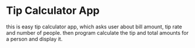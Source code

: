 # Tip Calculator App

this is easy tip calculator app, which asks user about bill amount, tip rate and number of people. then program calculate the tip and total amounts for a person and display it.

